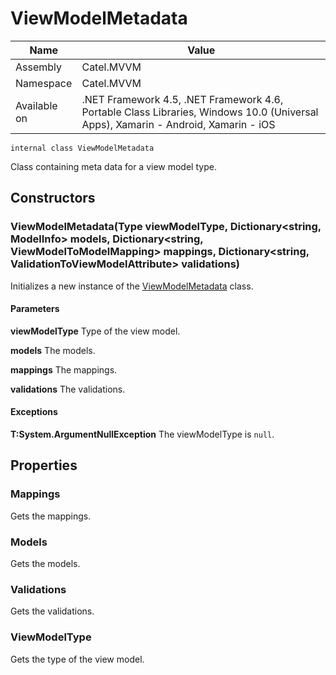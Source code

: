 

# ViewModelMetadata

Name|Value
---|---
Assembly|Catel.MVVM
Namespace|Catel.MVVM
Available on|.NET Framework 4.5, .NET Framework 4.6, Portable Class Libraries, Windows 10.0 (Universal Apps), Xamarin - Android, Xamarin - iOS

```
internal class ViewModelMetadata
```

Class containing meta data for a view model type.



## Constructors

### ViewModelMetadata(Type viewModelType, Dictionary<string, ModelInfo> models, Dictionary<string, ViewModelToModelMapping> mappings, Dictionary<string, ValidationToViewModelAttribute> validations)

Initializes a new instance of the [ViewModelMetadata](#) class.

#### Parameters

**viewModelType**
Type of the view model.

**models**
The models.

**mappings**
The mappings.

**validations**
The validations.

#### Exceptions

**T:System.ArgumentNullException**
The viewModelType is ```null```.



## Properties

### Mappings

Gets the mappings.



### Models

Gets the models.



### Validations

Gets the validations.



### ViewModelType

Gets the type of the view model.



